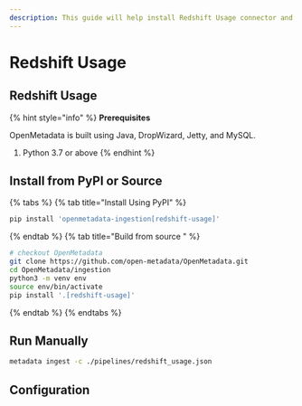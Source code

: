 ```yaml
---
description: This guide will help install Redshift Usage connector and run manually
---
```


# Redshift Usage

## Redshift Usage

{% hint style="info" %}
**Prerequisites**

OpenMetadata is built using Java, DropWizard, Jetty, and MySQL.

1. Python 3.7 or above
{% endhint %}

## Install from PyPI or Source

{% tabs %}
{% tab title="Install Using PyPI" %}
```bash
pip install 'openmetadata-ingestion[redshift-usage]'
```
{% endtab %}
{% tab title="Build from source " %}
```bash
# checkout OpenMetadata
git clone https://github.com/open-metadata/OpenMetadata.git
cd OpenMetadata/ingestion
python3 -m venv env
source env/bin/activate
pip install '.[redshift-usage]'
```
{% endtab %}
{% endtabs %}

## Run Manually

```bash
metadata ingest -c ./pipelines/redshift_usage.json
```

## Configuration

